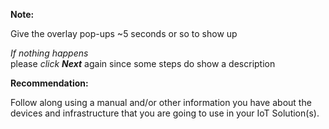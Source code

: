 **Note:**  

Give the overlay pop-ups ~5 seconds or so to show up  

_If nothing happens_  
    please _click **Next**_ again since some steps do show a description  
    
**Recommendation:**  

Follow along using a manual and/or other information you have about the devices and infrastructure that you are going to use in your IoT Solution(s).  
 
